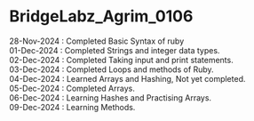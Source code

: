 # BridgeLabz_Agrim_0106
28-Nov-2024 : Completed Basic Syntax of ruby</br>
01-Dec-2024 : Completed Strings and integer data types.</br>
02-Dec-2024 : Completed Taking input and print statements.</br>
03-Dec-2024 : Completed Loops and methods of Ruby.</br>
04-Dec-2024 : Learned Arrays and Hashing, Not yet completed.</br>
05-Dec-2024 : Completed Arrays.</br>
06-Dec-2024 : Learning Hashes and Practising Arrays.</br>
09-Dec-2024 : Learning Methods.</br>
